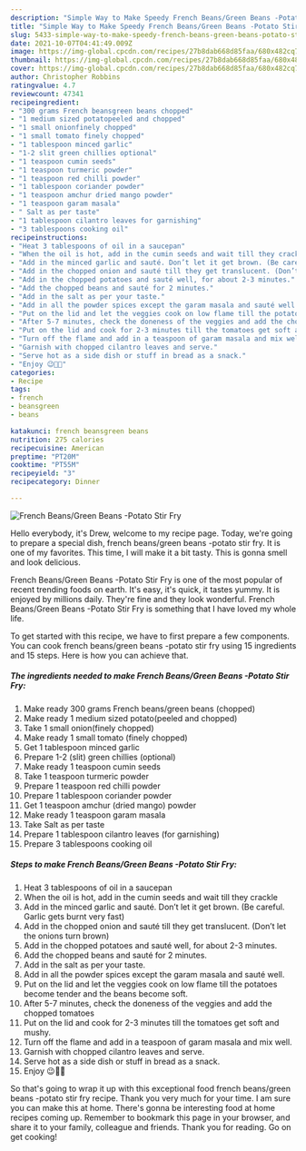```yaml
---
description: "Simple Way to Make Speedy French Beans/Green Beans -Potato Stir Fry"
title: "Simple Way to Make Speedy French Beans/Green Beans -Potato Stir Fry"
slug: 5433-simple-way-to-make-speedy-french-beans-green-beans-potato-stir-fry
date: 2021-10-07T04:41:49.009Z
image: https://img-global.cpcdn.com/recipes/27b8dab668d85faa/680x482cq70/french-beansgreen-beans-potato-stir-fry-recipe-main-photo.jpg
thumbnail: https://img-global.cpcdn.com/recipes/27b8dab668d85faa/680x482cq70/french-beansgreen-beans-potato-stir-fry-recipe-main-photo.jpg
cover: https://img-global.cpcdn.com/recipes/27b8dab668d85faa/680x482cq70/french-beansgreen-beans-potato-stir-fry-recipe-main-photo.jpg
author: Christopher Robbins
ratingvalue: 4.7
reviewcount: 47341
recipeingredient:
- "300 grams French beansgreen beans chopped"
- "1 medium sized potatopeeled and chopped"
- "1 small onionfinely chopped"
- "1 small tomato finely chopped"
- "1 tablespoon minced garlic"
- "1-2 slit green chillies optional"
- "1 teaspoon cumin seeds"
- "1 teaspoon turmeric powder"
- "1 teaspoon red chilli powder"
- "1 tablespoon coriander powder"
- "1 teaspoon amchur dried mango powder"
- "1 teaspoon garam masala"
- " Salt as per taste"
- "1 tablespoon cilantro leaves for garnishing"
- "3 tablespoons cooking oil"
recipeinstructions:
- "Heat 3 tablespoons of oil in a saucepan"
- "When the oil is hot, add in the cumin seeds and wait till they crackle"
- "Add in the minced garlic and sauté. Don’t let it get brown. (Be careful. Garlic gets burnt very fast)"
- "Add in the chopped onion and sauté till they get translucent. (Don’t let the onions turn brown)"
- "Add in the chopped potatoes and sauté well, for about 2-3 minutes."
- "Add the chopped beans and sauté for 2 minutes."
- "Add in the salt as per your taste."
- "Add in all the powder spices except the garam masala and sauté well."
- "Put on the lid and let the veggies cook on low flame till the potatoes become tender and the beans become soft."
- "After 5-7 minutes, check the doneness of the veggies and add the chopped tomatoes"
- "Put on the lid and cook for 2-3 minutes till the tomatoes get soft and mushy."
- "Turn off the flame and add in a teaspoon of garam masala and mix well."
- "Garnish with chopped cilantro leaves and serve."
- "Serve hot as a side dish or stuff in bread as a snack."
- "Enjoy 😉👍🏻"
categories:
- Recipe
tags:
- french
- beansgreen
- beans

katakunci: french beansgreen beans 
nutrition: 275 calories
recipecuisine: American
preptime: "PT20M"
cooktime: "PT55M"
recipeyield: "3"
recipecategory: Dinner

---
```



![French Beans/Green Beans -Potato Stir Fry](https://img-global.cpcdn.com/recipes/27b8dab668d85faa/680x482cq70/french-beansgreen-beans-potato-stir-fry-recipe-main-photo.jpg)

Hello everybody, it's Drew, welcome to my recipe page. Today, we're going to prepare a special dish, french beans/green beans -potato stir fry. It is one of my favorites. This time, I will make it a bit tasty. This is gonna smell and look delicious.



French Beans/Green Beans -Potato Stir Fry is one of the most popular of recent trending foods on earth. It's easy, it's quick, it tastes yummy. It is enjoyed by millions daily. They're fine and they look wonderful. French Beans/Green Beans -Potato Stir Fry is something that I have loved my whole life.


To get started with this recipe, we have to first prepare a few components. You can cook french beans/green beans -potato stir fry using 15 ingredients and 15 steps. Here is how you can achieve that.

<!--inarticleads1-->

##### The ingredients needed to make French Beans/Green Beans -Potato Stir Fry:

1. Make ready 300 grams French beans/green beans (chopped)
1. Make ready 1 medium sized potato(peeled and chopped)
1. Take 1 small onion(finely chopped)
1. Make ready 1 small tomato (finely chopped)
1. Get 1 tablespoon minced garlic
1. Prepare 1-2 (slit) green chillies (optional)
1. Make ready 1 teaspoon cumin seeds
1. Take 1 teaspoon turmeric powder
1. Prepare 1 teaspoon red chilli powder
1. Prepare 1 tablespoon coriander powder
1. Get 1 teaspoon amchur (dried mango) powder
1. Make ready 1 teaspoon garam masala
1. Take  Salt as per taste
1. Prepare 1 tablespoon cilantro leaves (for garnishing)
1. Prepare 3 tablespoons cooking oil




<!--inarticleads2-->

##### Steps to make French Beans/Green Beans -Potato Stir Fry:

1. Heat 3 tablespoons of oil in a saucepan
1. When the oil is hot, add in the cumin seeds and wait till they crackle
1. Add in the minced garlic and sauté. Don’t let it get brown. (Be careful. Garlic gets burnt very fast)
1. Add in the chopped onion and sauté till they get translucent. (Don’t let the onions turn brown)
1. Add in the chopped potatoes and sauté well, for about 2-3 minutes.
1. Add the chopped beans and sauté for 2 minutes.
1. Add in the salt as per your taste.
1. Add in all the powder spices except the garam masala and sauté well.
1. Put on the lid and let the veggies cook on low flame till the potatoes become tender and the beans become soft.
1. After 5-7 minutes, check the doneness of the veggies and add the chopped tomatoes
1. Put on the lid and cook for 2-3 minutes till the tomatoes get soft and mushy.
1. Turn off the flame and add in a teaspoon of garam masala and mix well.
1. Garnish with chopped cilantro leaves and serve.
1. Serve hot as a side dish or stuff in bread as a snack.
1. Enjoy 😉👍🏻




So that's going to wrap it up with this exceptional food french beans/green beans -potato stir fry recipe. Thank you very much for your time. I am sure you can make this at home. There's gonna be interesting food at home recipes coming up. Remember to bookmark this page in your browser, and share it to your family, colleague and friends. Thank you for reading. Go on get cooking!
